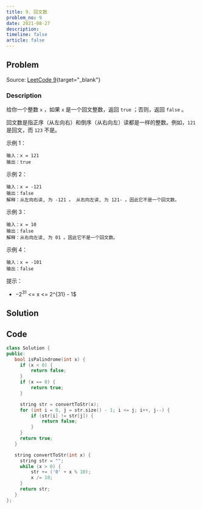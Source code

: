 ```yaml
---
title: 9. 回文数
problem_no: 9
date: 2021-08-27
description: 
timeline: false
article: false
---
```


<!-- Description. -->

<!-- more -->

## Problem

Source: [LeetCode 9](https://leetcode-cn.com/problems/palindrome-number/){target="_blank"}

### Description

给你一个整数 `x` ，如果 `x` 是一个回文整数，返回 `true` ；否则，返回 `false` 。

回文数是指正序（从左向右）和倒序（从右向左）读都是一样的整数。例如，`121` 是回文，而 `123` 不是。

示例 1：

```text
输入：x = 121
输出：true
```

示例 2：

```text
输入：x = -121
输出：false
解释：从左向右读, 为 -121 。 从右向左读, 为 121- 。因此它不是一个回文数。
```

示例 3：

```text
输入：x = 10
输出：false
解释：从右向左读, 为 01 。因此它不是一个回文数。
```

示例 4：

```text
输入：x = -101
输出：false
```

提示：

- $-2^{31}$ <= x <= 2^{31} - 1$

## Solution

## Code

 ```cpp
class Solution {
public:
    bool isPalindrome(int x) {
      if (x < 0) {
          return false;
      }
      if (x == 0) {
          return true;
      }

      string str = convertToStr(x);
      for (int i = 0, j = str.size() - 1; i <= j; i++, j--) {
          if (str[i] != str[j]) {
              return false;
          }
      }
      return true;
    }

    string convertToStr(int x) {
      string str = "";
      while (x > 0) {
          str += ('0' + x % 10);
          x /= 10;
      }
      return str;
    }
};
```
